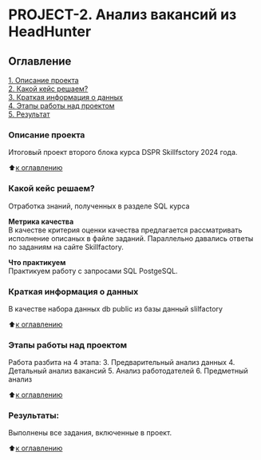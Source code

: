 # PROJECT-2. Анализ вакансий из HeadHunter

## Оглавление   
[1. Описание проекта](#оглавление)  
[2. Какой кейс решаем?](../README.md#%D0%BA%D0%B0%D0%BA%D0%BE%D0%B9-%D0%BA%D0%B5%D0%B9%D1%81-%D1%80%D0%B5%D1%88%D0%B0%D0%B5%D0%BC)  
[3. Краткая информация о данных](https://github.com/eartzhi/HH_project_2/blob/main/README.md#%D0%BA%D1%80%D0%B0%D1%82%D0%BA%D0%B0%D1%8F-%D0%B8%D0%BD%D1%84%D0%BE%D1%80%D0%BC%D0%B0%D1%86%D0%B8%D1%8F-%D0%BE-%D0%B4%D0%B0%D0%BD%D0%BD%D1%8B%D1%85)  
[4. Этапы работы над проектом](https://github.com/eartzhi/HH_project_2/blob/main/README.md#%D1%8D%D1%82%D0%B0%D0%BF%D1%8B-%D1%80%D0%B0%D0%B1%D0%BE%D1%82%D1%8B-%D0%BD%D0%B0%D0%B4-%D0%BF%D1%80%D0%BE%D0%B5%D0%BA%D1%82%D0%BE%D0%BC)  
[5. Результат](https://github.com/eartzhi/HH_project_2/blob/main/README.md#%D1%80%D0%B5%D0%B7%D1%83%D0%BB%D1%8C%D1%82%D0%B0%D1%82%D1%8B)    

### Описание проекта    
Итоговый проект второго блока курса DSPR Skillfsctory 2024 года.

:arrow_up:[к оглавлению](https://github.com/eartzhi/HH_project_2/blob/main/README.md#%D0%BE%D0%B3%D0%BB%D0%B0%D0%B2%D0%BB%D0%B5%D0%BD%D0%B8%D0%B5)


### Какой кейс решаем?    
Отработка знаний, полученных в разделе SQL курса

**Метрика качества**     
В качестве критерия оценки качества предлагается рассматривать исполнение описаных в файле заданий. Параллельно давались ответы по заданиям на сайте Skillfactory.

**Что практикуем**     
Практикуем работу с запросами SQL PostgeSQL.


### Краткая информация о данных
В качестве набора данных db public из базы данный slilfactory

:arrow_up:[к оглавлению](https://github.com/eartzhi/HH_project_2/blob/main/README.md#%D0%BE%D0%B3%D0%BB%D0%B0%D0%B2%D0%BB%D0%B5%D0%BD%D0%B8%D0%B5)

### Этапы работы над проектом  
Работа разбита на 4 этапа:
3. Предварительный анализ данных
4. Детальный анализ вакансий
5. Анализ работодателей
6. Предметный анализ

:arrow_up:[к оглавлению](https://github.com/eartzhi/HH_project_2/blob/main/README.md#%D0%BE%D0%B3%D0%BB%D0%B0%D0%B2%D0%BB%D0%B5%D0%BD%D0%B8%D0%B5)


### Результаты:  
Выполнены все задания, включенные в проект.

:arrow_up:[к оглавлению](https://github.com/eartzhi/HH_project_2/blob/main/README.md#%D0%BE%D0%B3%D0%BB%D0%B0%D0%B2%D0%BB%D0%B5%D0%BD%D0%B8%D0%B5)
